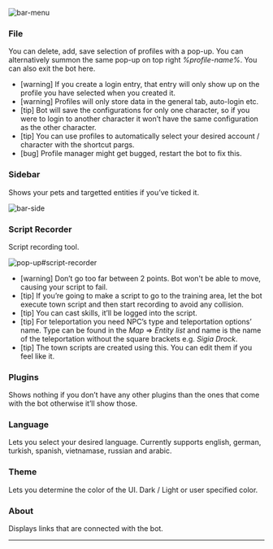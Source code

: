 ![bar-menu](https://user-images.githubusercontent.com/88906665/183353755-b311cbd4-f22c-4395-869d-33547e34e68e.png)

### File

You can delete, add, save selection of profiles with a pop-up. You can alternatively summon the same pop-up on top right _%profile-name%_. You can also exit the bot here.

*   \[warning\] If you create a login entry, that entry will only show up on the profile you have selected when you created it.
*   \[warning\] Profiles will only store data in the general tab, auto-login etc.
*   \[tip\] Bot will save the configurations for only one character, so if you were to login to another character it won’t have the same configuration as the other character.
*   \[tip\] You can use profiles to automatically select your desired account / character with the shortcut pargs.
*   \[bug\] Profile manager might get bugged, restart the bot to fix this.

### Sidebar

Shows your pets and targetted entities if you’ve ticked it.

![bar-side](https://user-images.githubusercontent.com/88906665/183356489-c5dce5e8-37af-4562-8e6e-a16d70d2ace7.png)

### Script Recorder

Script recording tool.

![pop-up#script-recorder](https://user-images.githubusercontent.com/88906665/183355754-8b1407b2-e290-475e-ad96-14a757d7a0c7.png)

*   \[warning\] Don’t go too far between 2 points. Bot won't be able to move, causing your script to fail.
*   \[tip\] If you’re going to make a script to go to the training area, let the bot execute town script and then start recording to avoid any collision.
*   \[tip\] You can cast skills, it’ll be logged into the script.
*   \[tip\] For teleportation you need NPC’s type and teleportation options’ name. Type can be found in the _Map_ => _Entity list_ and name is the name of the teleportation without the square brackets e.g. _Sigia Drock_.
*   \[tip\] The town scripts are created using this. You can edit them if you feel like it.

### Plugins

Shows nothing if you don’t have any other plugins than the ones that come with the bot otherwise it’ll show those.

### Language

Lets you select your desired language. Currently supports english, german, turkish, spanish, vietnamase, russian and arabic.

### Theme

Lets you determine the color of the UI. Dark / Light or user specified color.

### About

Displays links that are connected with the bot.

---